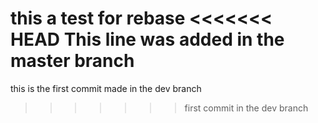 this a test for rebase
<<<<<<< HEAD
This line was added in the master branch
=======
this is the first commit made in the dev branch
>>>>>>> first commit in the dev branch
